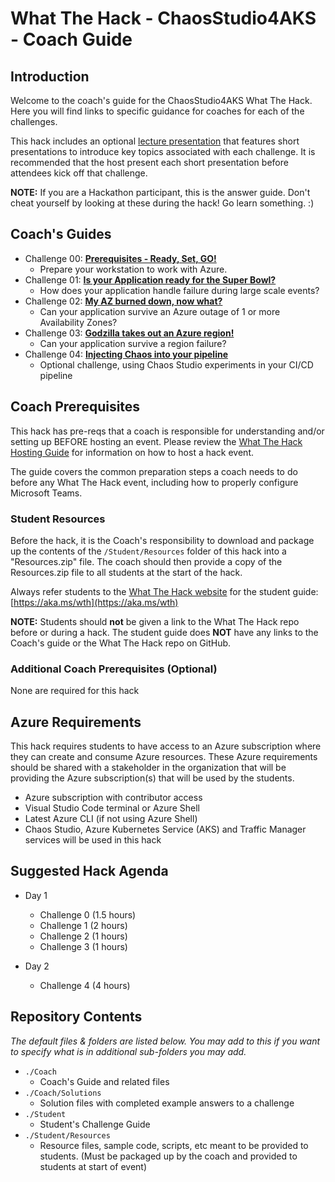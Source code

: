 # What The Hack - ChaosStudio4AKS - Coach Guide

## Introduction

Welcome to the coach's guide for the ChaosStudio4AKS What The Hack. Here you will find links to specific guidance for coaches for each of the challenges.

This hack includes an optional [lecture presentation](Lectures.pptx) that features short presentations to introduce key topics associated with each challenge. It is recommended that the host present each short presentation before attendees kick off that challenge.

**NOTE:** If you are a Hackathon participant, this is the answer guide. Don't cheat yourself by looking at these during the hack! Go learn something. :)

## Coach's Guides

- Challenge 00: **[Prerequisites - Ready, Set, GO!](./Solution-00.md)**
	 - Prepare your workstation to work with Azure.
- Challenge 01: **[Is your Application ready for the Super Bowl?](./Solution-01.md)**
	 - How does your application handle failure during large scale events?
- Challenge 02: **[My AZ burned down, now what?](./Solution-02.md)**
	 - Can your application survive an Azure outage of 1 or more Availability Zones?
- Challenge 03: **[Godzilla takes out an Azure region!](./Solution-03.md)**
	 - Can your application survive a region failure?
- Challenge 04: **[Injecting Chaos into your pipeline](./Solution-04.md)**
	 - Optional challenge, using Chaos Studio experiments in your CI/CD pipeline

## Coach Prerequisites

This hack has pre-reqs that a coach is responsible for understanding and/or setting up BEFORE hosting an event. Please review the [What The Hack Hosting Guide](https://aka.ms/wthhost) for information on how to host a hack event.

The guide covers the common preparation steps a coach needs to do before any What The Hack event, including how to properly configure Microsoft Teams.

### Student Resources

Before the hack, it is the Coach's responsibility to download and package up the contents of the `/Student/Resources` folder of this hack into a "Resources.zip" file. The coach should then provide a copy of the Resources.zip file to all students at the start of the hack.

Always refer students to the [What The Hack website](https://aka.ms/wth) for the student guide: [https://aka.ms/wth](https://aka.ms/wth)

**NOTE:** Students should **not** be given a link to the What The Hack repo before or during a hack. The student guide does **NOT** have any links to the Coach's guide or the What The Hack repo on GitHub.

### Additional Coach Prerequisites (Optional)

None are required for this hack

## Azure Requirements

This hack requires students to have access to an Azure subscription where they can create and consume Azure resources. These Azure requirements should be shared with a stakeholder in the organization that will be providing the Azure subscription(s) that will be used by the students.

- Azure subscription with contributor access
- Visual Studio Code terminal or Azure Shell
- Latest Azure CLI (if not using Azure Shell)
- Chaos Studio, Azure Kubernetes Service (AKS) and Traffic Manager services will be used in this hack


## Suggested Hack Agenda

- Day 1
  - Challenge 0 (1.5 hours)
  - Challenge 1 (2 hours)
  - Challenge 2 (1 hours)
  - Challenge 3 (1 hours)

- Day 2
  - Challenge 4 (4 hours)

## Repository Contents

_The default files & folders are listed below. You may add to this if you want to specify what is in additional sub-folders you may add._

- `./Coach`
  - Coach's Guide and related files
- `./Coach/Solutions`
  - Solution files with completed example answers to a challenge
- `./Student`
  - Student's Challenge Guide
- `./Student/Resources`
  - Resource files, sample code, scripts, etc meant to be provided to students. (Must be packaged up by the coach and provided to students at start of event)
